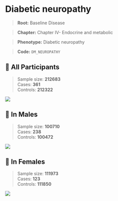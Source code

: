 # Diabetic neuropathy

> **Root:** Baseline Disease  

> **Chapter:** Chapter IV- Endocrine and metabolic  

> **Phenotype:** Diabetic neuropathy  

> **Code:** `DM_NEUROPATHY`

## 🧪 All Participants  
> Sample size: **212683**  
> Cases: **361**  
> Controls: **212322**
<img src="/Disease/Figures/ALL/Incidence/DM_NEUROPATHY.png"/>
<CsvTable src="/Disease/Data/ALL/Incidence/COX_DM_NEUROPATHY.csv" label="🔍 View full results" />

## 👨 In Males  
> Sample size: **100710**  
> Cases: **238**  
> Controls: **100472**
<img src="/Disease/Figures/Male/Incidence/DM_NEUROPATHY.png"/>
<CsvTable src="/Disease/Data/Male/Incidence/COX_DM_NEUROPATHY.csv" label="🔍 View full results" />

## 👩 In Females  
> Sample size: **111973**  
> Cases: **123**  
> Controls: **111850**
<img src="/Disease/Figures/Female/Incidence/DM_NEUROPATHY.png"/>
<CsvTable src="/Disease/Data/Female/Incidence/COX_DM_NEUROPATHY.csv" label="🔍 View full results" />
